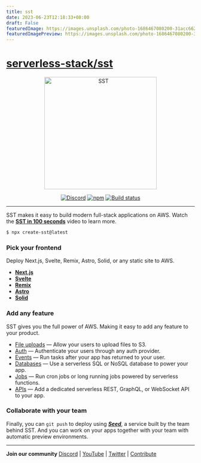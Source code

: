 ```yaml
---
title: sst
date: 2023-06-23T12:18:33+08:00
draft: False
featuredImage: https://images.unsplash.com/photo-1686467080200-31acc6627cc6?ixid=M3w0NjAwMjJ8MHwxfHJhbmRvbXx8fHx8fHx8fDE2ODc0OTM4Mzl8&ixlib=rb-4.0.3
featuredImagePreview: https://images.unsplash.com/photo-1686467080200-31acc6627cc6?ixid=M3w0NjAwMjJ8MHwxfHJhbmRvbXx8fHx8fHx8fDE2ODc0OTM4Mzl8&ixlib=rb-4.0.3
---
```


# [serverless-stack/sst](https://github.com/serverless-stack/sst)

<p align="center">
  <a href="https://sst.dev/">
    <img alt="SST" src="https://raw.githubusercontent.com/serverless-stack/identity/main/variants/sst-full.svg" width="300" />
  </a>
</p>

<p align="center">
  <a href="https://sst.dev/discord"><img alt="Discord" src="https://img.shields.io/discord/983865673656705025?style=flat-square" /></a>
  <a href="https://www.npmjs.com/package/sst"><img alt="npm" src="https://img.shields.io/npm/v/sst.svg?style=flat-square" /></a>
  <a href="https://github.com/serverless-stack/sst/actions/workflows/test.yml"><img alt="Build status" src="https://img.shields.io/github/actions/workflow/status/serverless-stack/sst/test.yml?style=flat-square&branch=master" /></a>
</p>

---

SST makes it easy to build modern full-stack applications on AWS. Watch the [**SST in 100 seconds**](https://youtu.be/JY_d0vf-rfw) video to learn more.

```bash
$ npx create-sst@latest
```

### Pick your frontend

Deploy Next.js, Svelte, Remix, Astro, Solid, or any static site to AWS.

- [**Next.js**](https://docs.sst.dev/start/nextjs)
- [**Svelte**](https://docs.sst.dev/start/svelte)
- [**Remix**](https://docs.sst.dev/start/remix)
- [**Astro**](https://docs.sst.dev/start/astro)
- [**Solid**](https://docs.sst.dev/start/solid)

### Add any feature

SST gives you the full power of AWS. Making it easy to add any feature to your product.

- [File uploads](https://docs.sst.dev/file-uploads) — Allow your users to upload files to S3.
- [Auth](https://docs.sst.dev/auth) — Authenticate your users through any auth provider.
- [Events](https://docs.sst.dev/events) — Run tasks after your app has returned to your user.
- [Databases](https://docs.sst.dev/databases) — Use a serverless SQL or NoSQL database to power your app.
- [Jobs](https://docs.sst.dev/cron-jobs) — Run cron jobs or long running jobs powered by serverless functions.
- [APIs](https://docs.sst.dev/apis) — Add a dedicated serverless REST, GraphQL, or WebSocket API to your app.

### Collaborate with your team

Finally, you can `git push` to deploy using [_**Seed**_](https://seed.run), a service built by the team behind SST. And you can work on your apps together with your team with automatic preview environments.

---

**Join our community** [Discord](https://sst.dev/discord) | [YouTube](https://www.youtube.com/c/sst-dev) | [Twitter](https://twitter.com/SST_dev) | [Contribute](CONTRIBUTING.md)
